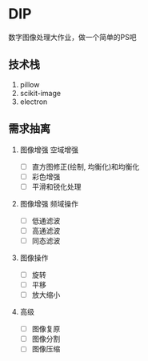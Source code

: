 # DIP
数字图像处理大作业，做一个简单的PS吧

## 技术栈

1. pillow
2. scikit-image
3. electron

## 需求抽离

1. 图像增强 空域增强

    - [ ] 直方图修正(绘制, 均衡化)和均衡化
    - [ ] 彩色增强
    - [ ] 平滑和锐化处理

2. 图像增强 频域操作

    - [ ] 低通滤波
    - [ ] 高通滤波
    - [ ] 同态滤波

3. 图像操作

    - [ ] 旋转
    - [ ] 平移
    - [ ] 放大缩小

4. 高级

    - [ ] 图像复原
    - [ ] 图像分割
    - [ ] 图像压缩
